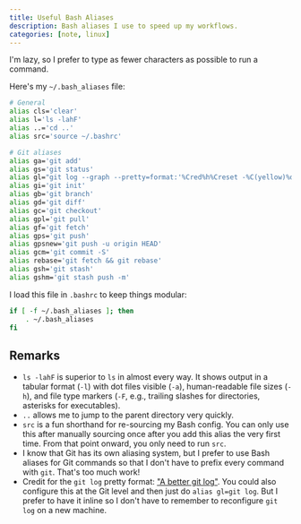 ```yaml
---
title: Useful Bash Aliases
description: Bash aliases I use to speed up my workflows.
categories: [note, linux]
---
```


I'm lazy, so I prefer to type as fewer characters as possible to run a command.

Here's my `~/.bash_aliases` file:

```bash {data-file="~/.bash_aliases" data-copyable="true"}
# General
alias cls='clear'
alias l='ls -lahF'
alias ..='cd ..'
alias src='source ~/.bashrc'

# Git aliases
alias ga='git add'
alias gs='git status'
alias gl="git log --graph --pretty=format:'%Cred%h%Creset -%C(yellow)%d%Creset %s %Cgreen(%cr) %C(bold blue)<%an>%Creset' --abbrev-commit"
alias gi='git init'
alias gb='git branch'
alias gd='git diff'
alias gc='git checkout'
alias gpl='git pull'
alias gf='git fetch'
alias gps='git push'
alias gpsnew='git push -u origin HEAD'
alias gcm='git commit -S'
alias rebase='git fetch && git rebase'
alias gsh='git stash'
alias gshm='git stash push -m'
```

I load this file in `.bashrc` to keep things modular:

```bash {data-file="~/.bashrc" data-copyable="true"}
if [ -f ~/.bash_aliases ]; then
    . ~/.bash_aliases
fi
```

## Remarks

- `ls -lahF` is superior to `ls` in almost every way. It shows output in a tabular format (`-l`) with dot files visible (`-a`), human-readable file sizes (`-h`), and file type markers (`-F`, e.g., trailing slashes for directories, asterisks for executables).
- `..` allows me to jump to the parent directory very quickly.
-  `src` is a fun shorthand for re-sourcing my Bash config. You can only use this after manually sourcing once after you add this alias the very first time. From that point onward, you only need to run `src`.
- I know that Git has its own aliasing system, but I prefer to use Bash aliases for Git commands so that I don't have to prefix every command with `git`. That's too much work!
- Credit for the `git log` pretty format: ["A better git log"](https://coderwall.com/p/euwpig/a-better-git-log). You could also configure this at the Git level and then just do `alias gl=git log`. But I prefer to have it inline so I don't have to remember to reconfigure `git log` on a new machine.
